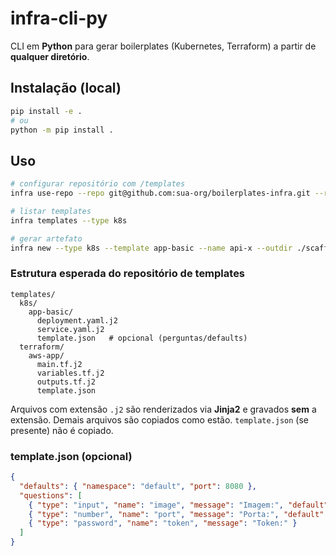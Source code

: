 # infra-cli-py

CLI em **Python** para gerar boilerplates (Kubernetes, Terraform) a partir de **qualquer diretório**.

## Instalação (local)
```bash
pip install -e .
# ou
python -m pip install .
```

## Uso
```bash
# configurar repositório com /templates
infra use-repo --repo git@github.com:sua-org/boilerplates-infra.git --ref main

# listar templates
infra templates --type k8s

# gerar artefato
infra new --type k8s --template app-basic --name api-x --outdir ./scaffold --vars '{"image":"nginx:latest","port":8080}'
```

### Estrutura esperada do repositório de templates
```
templates/
  k8s/
    app-basic/
      deployment.yaml.j2
      service.yaml.j2
      template.json   # opcional (perguntas/defaults)
  terraform/
    aws-app/
      main.tf.j2
      variables.tf.j2
      outputs.tf.j2
      template.json
```
Arquivos com extensão `.j2` são renderizados via **Jinja2** e gravados **sem** a extensão.
Demais arquivos são copiados como estão. `template.json` (se presente) não é copiado.

### template.json (opcional)
```json
{
  "defaults": { "namespace": "default", "port": 8080 },
  "questions": [
    { "type": "input", "name": "image", "message": "Imagem:", "default": "nginx:latest" },
    { "type": "number", "name": "port", "message": "Porta:", "default": 8080 },
    { "type": "password", "name": "token", "message": "Token:" }
  ]
}
```

